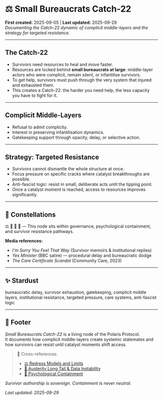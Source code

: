 # ⚖️ Small Bureaucrats Catch-22  
**First created:** 2025-09-05 | **Last updated:** 2025-09-29  
*Documenting the Catch-22 dynamic of complicit middle-layers and the strategy for targeted resistance.*

---

## The Catch-22  
- Survivors need resources to heal and move faster.  
- Resources are locked behind **small bureaucrats at large**: middle-layer actors who were complicit, remain silent, or infantilise survivors.  
- To get help, survivors must push through the very system that injured and exhausted them.  
- This creates a Catch-22: the harder you need help, the less capacity you have to fight for it.  

---

## Complicit Middle-Layers  
- Refusal to admit complicity.  
- Interest in preserving infantilisation dynamics.  
- Gatekeeping support through opacity, delay, or selective action.  

---

## Strategy: Targeted Resistance  
- Survivors cannot dismantle the whole structure at once.  
- Focus pressure on specific cracks where catalyst breakthroughs are possible.  
- Anti-fascist logic: resist in small, deliberate acts until the tipping point.  
- Once a catalyst moment is reached, access to resources improves significantly.  

---

## 🌌 Constellations  
⚖️ 🧠 🪫 🧬 — This node sits within governance, psychological containment, and survivor resistance pathways.

**Media references:**  
- *I'm Sorry You Feel That Way* (Survivor memoirs & institutional replies)  
- *Yes Minister* (BBC satire) — procedural delay and bureaucratic dodge  
- *The Care Certificate Scandal* (Community Care, 2023)

---

## ✨ Stardust  
bureaucratic delay, survivor exhaustion, gatekeeping, complicit middle layers, institutional resistance, targeted pressure, care systems, anti-fascist logic

---

## 🏮 Footer  

*Small Bureaucrats Catch-22* is a living node of the Polaris Protocol.  
It documents how complicit middle-layers create systemic stalemates and how survivors can resist until catalyst moments shift access.

> 📡 Cross-references:  
> - [⚖️ Redress Models and Limits](./⚖️_redress_models_and_limits.md)  
> - [🪫 Austerity Long Tail & Data Instability](./🪫_austerity_long_tail_data_instability.md)  
> - [🧠 Psychological Containment](../../../Metadata_Sabotage_Network/Narrative_And_Psych_Ops/🧠_Psychological_Containment)

*Survivor authorship is sovereign. Containment is never neutral.*  

_Last updated: 2025-09-29_
